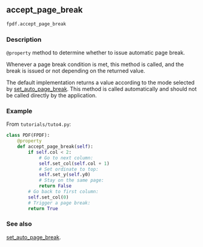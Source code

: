 ## accept_page_break ##

```python
fpdf.accept_page_break
```

### Description ###

`@property` method to determine whether to issue automatic page break.

Whenever a page break condition is met, this method is called, and the break is issued or not depending on the returned value.

The default implementation returns a value according to the mode selected by [set_auto_page_break](set_auto_page_break.md).
This method is called automatically and should not be called directly by the application.

### Example ###

From `tutorials/tuto4.py`:

```python
class PDF(FPDF):
    @property
    def accept_page_break(self):
        if self.col < 2:
            # Go to next column:
            self.set_col(self.col + 1)
            # Set ordinate to top:
            self.set_y(self.y0)
            # Stay on the same page:
            return False
        # Go back to first column:
        self.set_col(0)
        # Trigger a page break:
        return True
```

### See also ###

[set_auto_page_break](set_auto_page_break.md).
